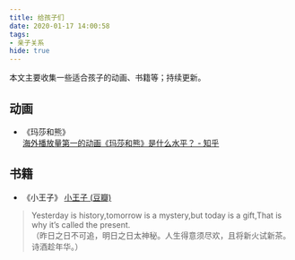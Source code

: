 ```yaml
---
title: 给孩子们 
date: 2020-01-17 14:00:58
tags:
- 亲子关系
hide: true
---
```

本文主要收集一些适合孩子的动画、书籍等；持续更新。
<!--more-->

## 动画

- 《玛莎和熊》    
[海外播放量第一的动画《玛莎和熊》是什么水平？ - 知乎](https://www.zhihu.com/question/366503763) 

## 书籍

- 《小王子》 
[小王子 (豆瓣)](https://book.douban.com/subject/1084336/)

> Yesterday is history,tomorrow is a mystery,but today is a gift,That is why it’s called the present.    
（昨日之日不可追，明日之日太神秘。人生得意须尽欢，且将新火试新茶。诗酒趁年华。）
